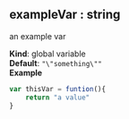 ## exampleVar : string
an example var

**Kind**: global variable  
**Default**: `"\"something\""`  
**Example**  
```js
var thisVar = funtion(){
    return "a value"
}
```
